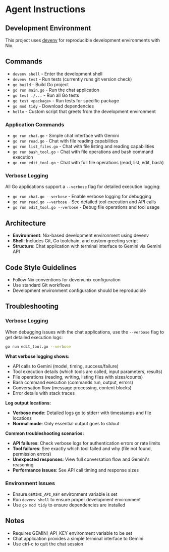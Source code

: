 # Agent Instructions

## Development Environment
This project uses [devenv](https://devenv.sh/) for reproducible development environments with Nix.

## Commands
- `devenv shell` - Enter the development shell
- `devenv test` - Run tests (currently runs git version check)
- `go build` - Build Go project
- `go run main.go` - Run the chat application
- `go test ./...` - Run all Go tests
- `go test <package>` - Run tests for specific package
- `go mod tidy` - Download dependencies
- `hello` - Custom script that greets from the development environment

### Application Commands
- `go run chat.go` - Simple chat interface with Gemini
- `go run read.go` - Chat with file reading capabilities
- `go run list_files.go` - Chat with file listing and reading capabilities
- `go run bash_tool.go` - Chat with file operations and bash command execution
- `go run edit_tool.go` - Chat with full file operations (read, list, edit, bash)

### Verbose Logging
All Go applications support a `--verbose` flag for detailed execution logging:
- `go run chat.go --verbose` - Enable verbose logging for debugging
- `go run read.go --verbose` - See detailed tool execution and API calls
- `go run edit_tool.go --verbose` - Debug file operations and tool usage

## Architecture
- **Environment**: Nix-based development environment using devenv
- **Shell**: Includes Git, Go toolchain, and custom greeting script
- **Structure**: Chat application with terminal interface to Gemini via Gemini API

## Code Style Guidelines
- Follow Nix conventions for devenv.nix configuration
- Use standard Git workflows
- Development environment configuration should be reproducible

## Troubleshooting

### Verbose Logging
When debugging issues with the chat applications, use the `--verbose` flag to get detailed execution logs:

```bash
go run edit_tool.go --verbose
```

**What verbose logging shows:**
- API calls to Gemini (model, timing, success/failure)
- Tool execution details (which tools are called, input parameters, results)
- File operations (reading, writing, listing files with sizes/counts)
- Bash command execution (commands run, output, errors)
- Conversation flow (message processing, content blocks)
- Error details with stack traces

**Log output locations:**
- **Verbose mode**: Detailed logs go to stderr with timestamps and file locations
- **Normal mode**: Only essential output goes to stdout

**Common troubleshooting scenarios:**
- **API failures**: Check verbose logs for authentication errors or rate limits
- **Tool failures**: See exactly which tool failed and why (file not found, permission errors)
- **Unexpected responses**: View full conversation flow and Gemini's reasoning
- **Performance issues**: See API call timing and response sizes

### Environment Issues
- Ensure `GEMINI_API_KEY` environment variable is set
- Run `devenv shell` to ensure proper development environment
- Use `go mod tidy` to ensure dependencies are installed

## Notes
- Requires GEMINI_API_KEY environment variable to be set
- Chat application provides a simple terminal interface to Gemini
- Use ctrl-c to quit the chat session